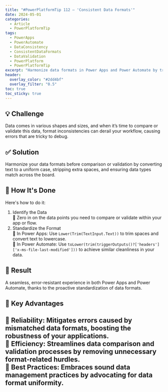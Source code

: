 ```yaml
---
title: "#PowerPlatformTip 112 – 'Consistent Data Formats'"
date: 2024-05-01
categories:
  - Article
  - PowerPlatformTip
tags:
  - PowerApps
  - PowerAutomate
  - DataConsistency
  - ConsistentDataFormats
  - DataValidation
  - PowerPlatform
  - PowerPlatformTip
excerpt: "Harmonize data formats in Power Apps and Power Automate by trimming spaces, standardizing case, and matching types to prevent comparison and validation errors."
header:
  overlay_color: "#2dd4bf"
  overlay_filter: "0.5"
toc: true
toc_sticky: true
---
```


## 💡 Challenge
Data comes in various shapes and sizes, and when it’s time to compare or validate this data, format inconsistencies can derail your workflow, causing errors that are tricky to debug.

## ✅ Solution
Harmonize your data formats before comparison or validation by converting text to a uniform case, stripping extra spaces, and ensuring data types match across the board.

## 🔧 How It's Done
Here's how to do it:
1. Identify the Data  
   🔸 Zero in on the data points you need to compare or validate within your app or flow.  
2. Standardize the Format  
   🔸 In Power Apps: Use `Lower(Trim(TextInput.Text))` to trim spaces and convert text to lowercase.  
   🔸 In Power Automate: Use `toLower(trim(triggerOutputs()?['headers']['x-ms-file-last-modified']))` to achieve similar cleanliness in your data.  

## 🎉 Result
A seamless, error-resistant experience in both Power Apps and Power Automate, thanks to the proactive standardization of data formats.

## 🌟 Key Advantages
🔸 Reliability: Mitigates errors caused by mismatched data formats, boosting the robustness of your applications.  
🔸 Efficiency: Streamlines data comparison and validation processes by removing unnecessary format-related hurdles.  
🔸 Best Practices: Embraces sound data management practices by advocating for data format uniformity.  
---